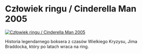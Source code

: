 Człowiek ringu / Cinderella Man 2005 
=============
[![Człowiek ringu / Cinderella Man 2005 ](http://vidos.pl/images/player.gif)](http://vidos.pl/czlowiek-ringu-cinderella-man-2005)

 Historia legendarnego boksera z czasów Wielkiego Kryzysu, Jima Braddocka, który po latach wraca na ring.
